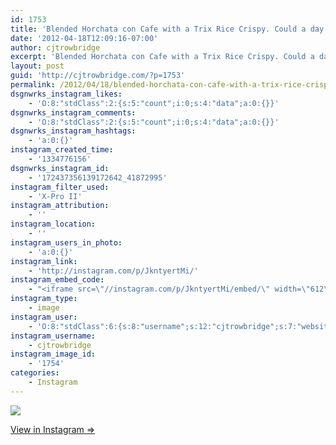 ```yaml
---
id: 1753
title: 'Blended Horchata con Cafe with a Trix Rice Crispy. Could a day get more magical?'
date: '2012-04-18T12:09:16-07:00'
author: cjtrowbridge
excerpt: 'Blended Horchata con Cafe with a Trix Rice Crispy. Could a day get more magical?'
layout: post
guid: 'http://cjtrowbridge.com/?p=1753'
permalink: /2012/04/18/blended-horchata-con-cafe-with-a-trix-rice-crispy-could-a-day-get-more-magical/
dsgnwrks_instagram_likes:
    - 'O:8:"stdClass":2:{s:5:"count";i:0;s:4:"data";a:0:{}}'
dsgnwrks_instagram_comments:
    - 'O:8:"stdClass":2:{s:5:"count";i:0;s:4:"data";a:0:{}}'
dsgnwrks_instagram_hashtags:
    - 'a:0:{}'
instagram_created_time:
    - '1334776156'
dsgnwrks_instagram_id:
    - '172437356139172642_41872995'
instagram_filter_used:
    - 'X-Pro II'
instagram_attribution:
    - ''
instagram_location:
    - ''
instagram_users_in_photo:
    - 'a:0:{}'
instagram_link:
    - 'http://instagram.com/p/JkntyertMi/'
instagram_embed_code:
    - "<iframe src=\"//instagram.com/p/JkntyertMi/embed/\" width=\"612\" height=\"710\" frameborder=\"0\" scrolling=\"no\" allowtransparency=\"true\"></iframe>\n"
instagram_type:
    - image
instagram_user:
    - 'O:8:"stdClass":6:{s:8:"username";s:12:"cjtrowbridge";s:7:"website";s:0:"";s:15:"profile_picture";s:103:"https://igcdn-photos-f-a.akamaihd.net/hphotos-ak-xpa1/t51.2885-19/925559_452430704897917_67836701_a.jpg";s:9:"full_name";s:13:"CJ Trowbridge";s:3:"bio";s:0:"";s:2:"id";s:8:"41872995";}'
instagram_username:
    - cjtrowbridge
instagram_image_id:
    - '1754'
categories:
    - Instagram
---
```


[![](http://blog.cjtrowbridge.com/wp-content/uploads/2012/04/fe1840c6898911e1abd61231381b6d77_7.jpg)](http://instagram.com/p/JkntyertMi/)

[View in Instagram ⇒](http://instagram.com/p/JkntyertMi/)